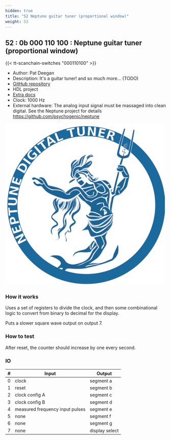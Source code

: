 ```yaml
---
hidden: true
title: "52 Neptune guitar tuner (proportional window)"
weight: 53
---
```


## 52 : 0b 000 110 100 : Neptune guitar tuner (proportional window)

{{< tt-scanchain-switches "000110100" >}}

* Author: Pat Deegan
* Description: It's a guitar tuner!  and so much more... (TODO)
* [GitHub repository](https://github.com/psychogenic/tt03_neptune_proportional)
* HDL project
* [Extra docs](https://github.com/psychogenic/neptune/blob/main/README.md)
* Clock: 1000 Hz
* External hardware: The analog input signal must be massaged into clean digital.  See the Neptune project for details https://github.com/psychogenic/neptune

![picture](images/neptuneproject.jpg)

### How it works

Uses a set of registers to divide the clock, and then some combinational logic
to convert from binary to decimal for the display.

Puts a slower square wave output on output 7.


### How to test

After reset, the counter should increase by one every second.


### IO

| # | Input        | Output       |
|---|--------------|--------------|
| 0 | clock  | segment a |
| 1 | reset  | segment b |
| 2 | clock config A  | segment c |
| 3 | clock config B  | segment d |
| 4 | measured frequency input pulses  | segment e |
| 5 | none  | segment f |
| 6 | none  | segment g |
| 7 | none  | display select |
